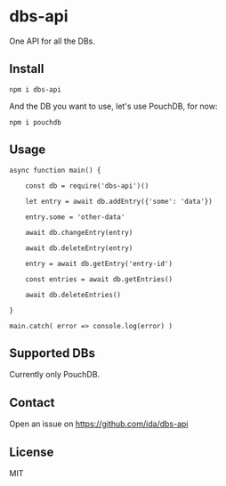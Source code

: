 dbs-api
=======

One API for all the DBs.


Install
-------

    npm i dbs-api


And the DB you want to use, let's use PouchDB, for now:

    npm i pouchdb


Usage
-----

    async function main() {

        const db = require('dbs-api')()

        let entry = await db.addEntry({'some': 'data'})

        entry.some = 'other-data'

        await db.changeEntry(entry)

        await db.deleteEntry(entry)

        entry = await db.getEntry('entry-id')

        const entries = await db.getEntries()

        await db.deleteEntries()

    }

    main.catch( error => console.log(error) )


Supported DBs
-------------

Currently only PouchDB.


Contact
-------

Open an issue on https://github.com/ida/dbs-api


License
-------

MIT
